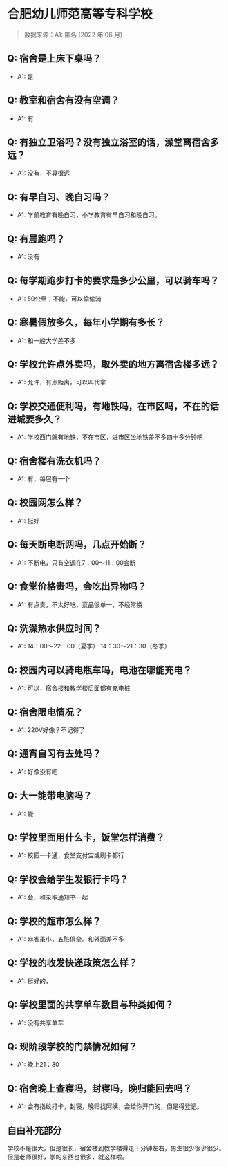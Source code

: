 # 合肥幼儿师范高等专科学校

> 数据来源：A1: 匿名 (2022 年 06 月)

## Q: 宿舍是上床下桌吗？

- A1: 是

## Q: 教室和宿舍有没有空调？

- A1: 有

## Q: 有独立卫浴吗？没有独立浴室的话，澡堂离宿舍多远？

- A1: 没有，不算很远

## Q: 有早自习、晚自习吗？

- A1: 学前教育有晚自习，小学教育有早自习和晚自习。

## Q: 有晨跑吗？

- A1: 没有

## Q: 每学期跑步打卡的要求是多少公里，可以骑车吗？

- A1: 50公里；不能，可以偷偷骑

## Q: 寒暑假放多久，每年小学期有多长？

- A1: 和一般大学差不多

## Q: 学校允许点外卖吗，取外卖的地方离宿舍楼多远？

- A1: 允许，有点距离，可以叫代拿

## Q: 学校交通便利吗，有地铁吗，在市区吗，不在的话进城要多久？

- A1: 学校西门就有地铁，不在市区，进市区坐地铁差不多四十多分钟吧

## Q: 宿舍楼有洗衣机吗？

- A1: 有，每层有一个

## Q: 校园网怎么样？

- A1: 挺好

## Q: 每天断电断网吗，几点开始断？

- A1: 不断电，只有空调在7：00～11：00会断

## Q: 食堂价格贵吗，会吃出异物吗？

- A1: 有点贵，不太好吃，菜品很单一，不经常换

## Q: 洗澡热水供应时间？

- A1: 14：00～22：00（夏季）
14：30～21：30（冬季）

## Q: 校园内可以骑电瓶车吗，电池在哪能充电？

- A1: 可以，宿舍楼和教学楼后面都有充电桩

## Q: 宿舍限电情况？

- A1: 220V好像？不记得了

## Q: 通宵自习有去处吗？

- A1: 好像没有吧

## Q: 大一能带电脑吗？

- A1: 能

## Q: 学校里面用什么卡，饭堂怎样消费？

- A1: 校园一卡通，食堂支付宝或刷卡都行

## Q: 学校会给学生发银行卡吗？

- A1: 会，和录取通知书一起

## Q: 学校的超市怎么样？

- A1: 麻雀虽小，五脏俱全。和外面差不多

## Q: 学校的收发快递政策怎么样？

- A1: 挺好的，

## Q: 学校里面的共享单车数目与种类如何？

- A1: 没有共享单车

## Q: 现阶段学校的门禁情况如何？

- A1: 晚上21：30

## Q: 宿舍晚上查寝吗，封寝吗，晚归能回去吗？

- A1: 会有指纹打卡，封寝，晚归找阿姨，会给你开门的，但是得登记。

## 自由补充部分

学校不是很大，但是很长，宿舍楼到教学楼得走十分钟左右，男生很少很少很少。但是老师很好，学的东西也很多，就这样啦。